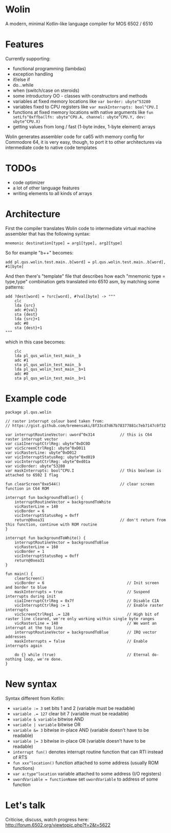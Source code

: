 # Wolin
A modern, minimal Kotlin-like language compiler for MOS 6502 / 6510

# Features

Currently supporting:

- functional programming (lambdas)
- exception handling
- if/else if
- do...while
- when (switch/case on steroids)
- some introductory OO - classes with constructors and methods
- variables at fixed memory locations like `var border: ubyte^53280`
- variables fixed to CPU registers like `var maskInterrupts: bool^CPU.I`
- functions at fixed memory locations with native arguments like `fun setLfs^0xffba(lfn: ubyte^CPU.A, channel: ubyte^CPU.Y, dev: ubyte^CPU.X)`
- getting values from long / fast (1-byte index, 1-byte element) arrays


Wolin generates assembler code for ca65 with memory config for Commodore 64, it is very easy, though, to port it to other architectures via intermediate code to native code templates

# TODOs

- code optimizer
- a lot of other language features
- writing elements to all kinds of arrays

# Architecture

First the compiler translates Wolin code to intermediate virtual machine assembler that has the following syntax:

```mnemonic destination[type] = arg1[type], arg2[type]```


So for example "b++" becomes:

```add pl.qus.wolin.test.main..b[word] = pl.qus.wolin.test.main..b[word], #1[byte]```


And then there's "template" file that describes how each "mnemonic type = type,type" combination gets translated into 6510 asm, by matching some patterns:

```
add ?dest[word] = ?src[word], #?val[byte] -> """
    clc
    lda {src}
    adc #{val}
    sta {dest}
    lda {src}+1
    adc #0
    sta {dest}+1
"""
```

which in this case becomes:

```
    clc
    lda pl_qus_wolin_test_main__b
    adc #1
    sta pl_qus_wolin_test_main__b
    lda pl_qus_wolin_test_main__b+1
    adc #0
    sta pl_qus_wolin_test_main__b+1
```

# Example code

```
package pl.qus.wolin

// raster interrupt colour band taken from:
// https://gist.github.com/bremensaki/8f33cd7d67b78377881c7eb7147c0f32

var interruptRoutineVector: uword^0x314           // this is C64 raster interrupt vector
var cia1InerruptCtrlReg: ubyte^0xDC0D
var vicScreenCtrlReg1: ubyte^0xD011
var vicRasterLine: ubyte^0xD012
var vicInterruptStatusReg: ubyte^0xd019
var vicInterruptCtrlReg: ubyte^0xd01a
var vicBorder: ubyte^53280
var maskInterrupts: bool^CPU.I                    // this boolean is attached to 6502 I flag

fun clearScreen^0xe544()                          // clear screen function in C64 ROM

interrupt fun backgroundToBlue() {
    interruptRoutineVector = backgroundToWhite
    vicRasterLine = 140
    vicBorder = 6
    vicInterruptStatusReg = 0xff
    return@0xea31                                 // don't return from this function, continue with ROM routine
}

interrupt fun backgroundToWhite() {
    interruptRoutineVector = backgroundToBlue
    vicRasterLine = 160
    vicBorder = 1
    vicInterruptStatusReg = 0xff
    return@0xea31
}

fun main() {
    clearScreen()
    vicBorder = 6                                    // Init screen and border to blue
    maskInterrupts = true                            // Suspend interrupts during init
    cia1InerruptCtrlReg = 0x7f                       // Disable CIA
    vicInterruptCtrlReg := 1                         // Enable raster interrupts
    vicScreenCtrlReg1 .= 128                         // High bit of raster line cleared, we're only working within single byte ranges
    vicRasterLine = 140                              // We want an interrupt at the top line
    interruptRoutineVector = backgroundToBlue        // IRQ vector addresses
    maskInterrupts = false                           // Enable interrupts again

    do {} while (true)                               // Eternal do-nothing loop, we're done.
}
```

# New syntax

Syntax different from Kotlin:

- `variable := 3` set bits 1 and 2 (variable must be readable)
- `variable .= 127` clear bit 7 (variable must be readable)
- `variable & variable` bitwise AND
- `variable | variable` bitwise OR
- `variable &= 3` bitwise in-place AND (variable doesn't have to be readable)
- `variable |= 3` bitwise in-place OR (variable doesn't have to be readable)
- `interrupt fun()` denotes interrupt routine function that can RTI instead of RTS
- `fun xxx^location()` function attached to some address (usually ROM functions)
- `var a:type^location` variable attached to some address (I/O registers)
- `uwordVariable = functionName` set `uwordVariable` to address of some function

# Let's talk

Criticise, discuss, watch progress here: http://forum.6502.org/viewtopic.php?f=2&t=5622